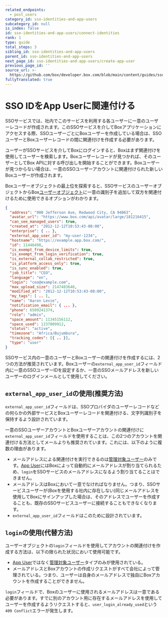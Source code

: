 ```yaml
---
related_endpoints:
  - post_users
category_id: sso-identities-and-app-users
subcategory_id: null
is_index: false
id: sso-identities-and-app-users/connect-identities
rank: 1
type: guide
total_steps: 3
sibling_id: sso-identities-and-app-users
parent_id: sso-identities-and-app-users
next_page_id: sso-identities-and-app-users/create-app-user
previous_page_id: ''
source_url: >-
  https://github.com/box/developer.box.com/blob/main/content/guides/sso-identities-and-app-users/1-connect-identities.md
fullyTranslated: true
---
```

# SSO IDをApp Userに関連付ける

SSOサービスでは、社内でこのサービスを利用する各ユーザーに一意のユーザーレコードが作成されます。このSSOサービスを介してBoxアプリケーションにアクセスする際、SSOユーザーごとにBoxユーザーを作成している場合は、SSOユーザーとBoxユーザーレコードの間に関連付けを作成する必要があります。

ユーザーがSSOサービスを介してBoxにログインすると、Boxはまず関連付けを使用してユーザーを検索します。Boxユーザーレコードが見つかれば、そのユーザーとしてBox APIに対する呼び出しを開始することができます。Boxユーザーが見つからない場合は、一意のSSOユーザーアカウントに関連付けられた新しいBoxユーザーが作成されます。

Boxユーザーオブジェクトの最上位を探索すると、SSOサービスのユーザーオブジェクトからBox[ユーザーオブジェクト](ref://resources/user/)に一意の識別子を追加して双方を関連付けるために使用できるオプションがわかります。

```json
{
  "address": "900 Jefferson Ave, Redwood City, CA 94063",
  "avatar_url": "https://www.box.com/api/avatar/large/181216415",
  "can_see_managed_users": true,
  "created_at": "2012-12-12T10:53:43-08:00",
  "enterprise": { .. },
  "external_app_user_id": "my-user-1234",
  "hostname": "https://example.app.box.com/",
  "id": 11446498,
  "is_exempt_from_device_limits": true,
  "is_exempt_from_login_verification": true,
  "is_external_collab_restricted": true,
  "is_platform_access_only": true,
  "is_sync_enabled": true,
  "job_title": "CEO",
  "language": "en",
  "login": "ceo@example.com",
  "max_upload_size": 2147483648,
  "modified_at": "2012-12-12T10:53:43-08:00",
  "my_tags": [ .. ],
  "name": "Aaron Levie",
  "notification_email": { ... },
  "phone": 6509241374,
  "role": "admin",
  "space_amount": 11345156112,
  "space_used": 1237009912,
  "status": "active",
  "timezone": "Africa/Bujumbura",
  "tracking_codes": [{ .. }],
  "type": "user"
}
```

SSOサービス内の一意のユーザーとBoxユーザーの関連付けを作成するには、2つの方法が推奨されています。Boxユーザーの`external_app_user_id`フィールド内に一意のSSOユーザーIDを設定するか、一意のSSOメールアドレスを新しいユーザーのログインメールとして使用してください。

## `external_app_user_id`の使用(推奨方法)

`external_app_user_id`フィールドは、SSOプロバイダのユーザーレコードなどの何らかの外部サービスとBoxユーザーレコードを関連付ける、文字列識別子を保持するよう設計されています。

一意のSSOユーザーアカウントとBoxユーザーアカウントの関連付けに`external_app_user_id`フィールドを使用することは、この2つのアカウントを関連付ける方法としてメールよりも推奨されています。これには、以下のように複数の理由があります。

* メールアドレスによる関連付けを実行できるのは[管理対象ユーザー](guide://authentication/user-types/managed-users/)のみです。[App User](guide://authentication/user-types/app-users/)にはBoxによって自動的にメールアドレスが割り当てられるため、`login`をSSOサービスのメールアドレスになるよう割り当てることはできません。 
* メールアドレスはBoxにおいて一意でなければなりません。つまり、SSOサービスユーザーが(Boxを使用する社内に存在しない)同じメールアドレスを使用してBoxにサインアップした場合は、そのアドレスでユーザーを作成することも、既存のSSOサービスユーザーに接続することもできなくなります。
* `external_app_user_id`フィールドはこのために設計されています。

## `login`の使用(代替方法)

ユーザーオブジェクトの`login`フィールドを使用してアカウントの関連付けを作成する方法は、以下の限られた状況において使用可能です。

* [App User](guide://authentication/user-types/app-users/)ではなく[管理対象ユーザー](guide://authentication/user-types/managed-users/)タイプのみが使用されている。
* メールアドレスとBoxアカウントの作成リクエストがすべて会社によって管理されている。つまり、ユーザーは自身のメールアドレスで独自にBoxアカウントを作成することができません。

<Message warning>

`login`フィールドで、Boxのユーザーに使用されるメールアドレスは一意である必要があります。すでに別のアカウント用に存在するメールアドレスを使用してユーザーを作成するようリクエストすると、`user_login_already_used`という`409 Conflict`エラーが発生します。

</Message>
